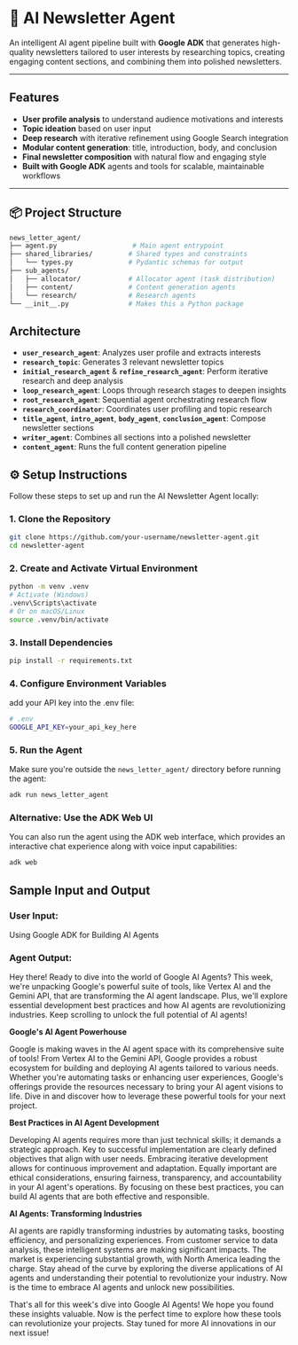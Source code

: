 # 📰 AI Newsletter Agent

An intelligent AI agent pipeline built with **Google ADK** that generates high-quality newsletters tailored to user interests by researching topics, creating engaging content sections, and combining them into polished newsletters.

---

##  Features

-  **User profile analysis** to understand audience motivations and interests  
-  **Topic ideation** based on user input  
-  **Deep research** with iterative refinement using Google Search integration  
-  **Modular content generation**: title, introduction, body, and conclusion  
-  **Final newsletter composition** with natural flow and engaging style  
-  **Built with Google ADK** agents and tools for scalable, maintainable workflows  

---

## 📦 Project Structure

```bash
news_letter_agent/
├── agent.py                   # Main agent entrypoint
├── shared_libraries/         # Shared types and constraints
│   └── types.py              # Pydantic schemas for output
├── sub_agents/
│   ├── allocator/            # Allocator agent (task distribution)
│   ├── content/              # Content generation agents
│   └── research/             # Research agents
└── __init__.py               # Makes this a Python package
```

##  Architecture

- **`user_research_agent`**: Analyzes user profile and extracts interests  
- **`research_topic`**: Generates 3 relevant newsletter topics  
- **`initial_research_agent`** & **`refine_research_agent`**: Perform iterative research and deep analysis  
- **`loop_research_agent`**: Loops through research stages to deepen insights  
- **`root_research_agent`**: Sequential agent orchestrating research flow  
- **`research_coordinator`**: Coordinates user profiling and topic research  
- **`title_agent`**, **`intro_agent`**, **`body_agent`**, **`conclusion_agent`**: Compose newsletter sections  
- **`writer_agent`**: Combines all sections into a polished newsletter  
- **`content_agent`**: Runs the full content generation pipeline  

## ⚙️ Setup Instructions

Follow these steps to set up and run the AI Newsletter Agent locally:

### 1. Clone the Repository

```bash
git clone https://github.com/your-username/newsletter-agent.git
cd newsletter-agent
```

### 2. Create and Activate Virtual Environment

```bash
python -m venv .venv
# Activate (Windows)
.venv\Scripts\activate
# Or on macOS/Linux
source .venv/bin/activate
```

### 3. Install Dependencies

```bash
pip install -r requirements.txt
```
### 4. Configure Environment Variables

add your API key into the .env file:

```bash
# .env
GOOGLE_API_KEY=your_api_key_here
```

### 5. Run the Agent

Make sure you're outside the `news_letter_agent/` directory before running the agent:

```bash
adk run news_letter_agent
```
### Alternative: Use the ADK Web UI

You can also run the agent using the ADK web interface, which provides an interactive chat experience along with voice input capabilities:

```bash
adk web
```

## Sample Input and Output

### User Input: 

Using Google ADK for Building AI Agents

### Agent Output:

 Hey there! Ready to dive into the world of Google AI Agents? This week, we're unpacking Google's powerful suite of tools, like Vertex AI and the Gemini API, that are transforming the AI agent landscape. Plus, we'll explore essential development best practices and how AI agents are revolutionizing industries. Keep scrolling to unlock the full potential of AI agents!

**Google's AI Agent Powerhouse**

Google is making waves in the AI agent space with its comprehensive suite of tools! From Vertex AI to the Gemini API, Google provides a robust ecosystem for building and deploying AI agents tailored to various needs. Whether you're automating tasks or enhancing user experiences, Google's offerings provide the resources necessary to bring your AI agent visions to life. Dive in and discover how to leverage these powerful tools for your next project.

**Best Practices in AI Agent Development**

Developing AI agents requires more than just technical skills; it demands a strategic approach. Key to successful implementation are clearly defined objectives that align with user needs. Embracing iterative development allows for continuous improvement and adaptation. Equally important are ethical considerations, ensuring fairness, transparency, and accountability in your AI agent's operations. By focusing on these best practices, you can build AI agents that are both effective and responsible.

**AI Agents: Transforming Industries**

AI agents are rapidly transforming industries by automating tasks, boosting efficiency, and personalizing experiences. From customer service to data analysis, these intelligent systems are making significant impacts. The market is experiencing substantial growth, with North America leading the charge. Stay ahead of the curve by exploring the diverse applications of AI agents and understanding their potential to revolutionize your industry. Now is the time to embrace AI agents and unlock new possibilities.

That's all for this week's dive into Google AI Agents! We hope you found these insights valuable. Now is the perfect time to explore how these tools can revolutionize your projects. Stay tuned for more AI innovations in our next issue!

